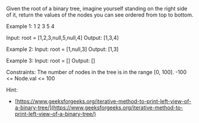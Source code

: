 Given the root of a binary tree, imagine yourself standing on the right side of it, return the values of the nodes you 
can see ordered from top to bottom.

Example 1:
      1
 2         3
   5         4


Input: root = [1,2,3,null,5,null,4]
Output: [1,3,4]

Example 2:
Input: root = [1,null,3]
Output: [1,3]

Example 3:
Input: root = []
Output: []

Constraints:
The number of nodes in the tree is in the range [0, 100].
-100 <= Node.val <= 100


Hint:
- [https://www.geeksforgeeks.org/iterative-method-to-print-left-view-of-a-binary-tree/](https://www.geeksforgeeks.org/iterative-method-to-print-left-view-of-a-binary-tree/)